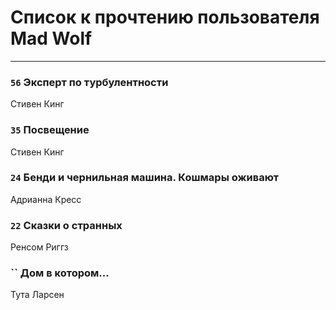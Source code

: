 # Список к прочтению пользователя Mad Wolf
---

### `56` Эксперт по турбулентности
Стивен Кинг

### `35` Посвещение
Стивен Кинг

### `24` Бенди и чернильная машина. Кошмары оживают
Адрианна Кресс

### `22` Сказки о странных
Ренсом Риггз

### `` Дом в котором...
Тута Ларсен

